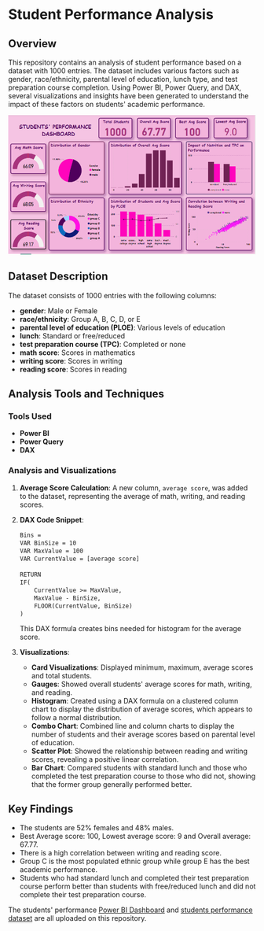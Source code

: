 
# Student Performance Analysis

## Overview

This repository contains an analysis of student performance based on a dataset with 1000 entries. The dataset includes various factors such as gender, race/ethnicity, parental level of education, lunch type, and test preparation course completion. Using Power BI, Power Query, and DAX, several visualizations and insights have been generated to understand the impact of these factors on students' academic performance.

![Students' Performance Dashboard](https://github.com/zinnydigits/exploratory-data-analysis/blob/main/students-performance-pbi/studentsperformancepbi.PNG)


## Dataset Description

The dataset consists of 1000 entries with the following columns:

- **gender**: Male or Female
- **race/ethnicity**: Group A, B, C, D, or E
- **parental level of education (PLOE)**: Various levels of education
- **lunch**: Standard or free/reduced
- **test preparation course (TPC)**: Completed or none
- **math score**: Scores in mathematics
- **writing score**: Scores in writing
- **reading score**: Scores in reading

## Analysis Tools and Techniques

### Tools Used

- **Power BI**
- **Power Query**
- **DAX**

### Analysis and Visualizations

1. **Average Score Calculation**: 
   A new column, `average score`, was added to the dataset, representing the average of math, writing, and reading scores.

2. **DAX Code Snippet**:
   ```dax
   Bins = 
   VAR BinSize = 10
   VAR MaxValue = 100
   VAR CurrentValue = [average score]

   RETURN 
   IF(
       CurrentValue >= MaxValue,
       MaxValue - BinSize,
       FLOOR(CurrentValue, BinSize)
   )
   ```
   This DAX formula creates bins needed for histogram for the average score.

3. **Visualizations**:
   - **Card Visualizations**: Displayed minimum, maximum, average scores and total students.
   - **Gauges**: Showed overall students' average scores for math, writing, and reading.
   - **Histogram**: Created using a DAX formula on a clustered column chart to display the distribution of average scores, which appears to follow a normal distribution.
   - **Combo Chart**: Combined line and column charts to display the number of students and their average scores based on parental level of education.
   - **Scatter Plot**: Showed the relationship between reading and writing scores, revealing a positive linear correlation.
   - **Bar Chart**: Compared students with standard lunch and those who completed the test preparation course to those who did not, showing that the former group generally performed better.

## Key Findings

- The students are 52% females and 48% males.
- Best Average score: 100, Lowest average score: 9 and Overall average: 67.77.
- There is a high correlation between writing and reading score.
- Group C is the most populated ethnic group while group E has the best academic performance.
- Students who had standard lunch and completed their test preparation course perform better than students with free/reduced lunch and did not complete their test preparation course.

The students' performance [Power BI Dashboard](https://github.com/zinnydigits/exploratory-data-analysis/blob/main/students-performance-pbi/studentsperformance.pbix) and [students performance dataset](https://github.com/zinnydigits/exploratory-data-analysis/blob/main/students-performance-pbi/StudentsPerformance.csv) are all uploaded on this repository.
